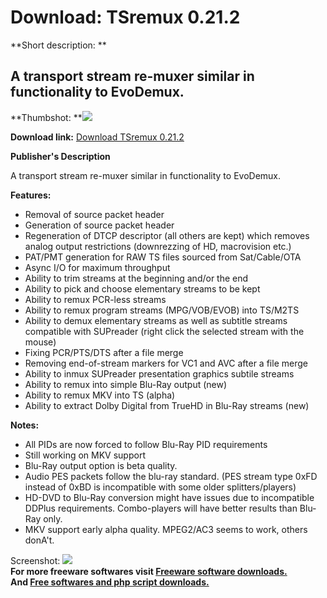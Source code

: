 # Download: TSremux 0.21.2

**Short description: **

## A transport stream re-muxer similar in functionality to EvoDemux.

  
**Thumbshot: **![](http://www.freewarefiles.com/screenshot/tsremux_md.gif)   
  
**Download link:** [Download TSremux 0.21.2](http://freesoftwares.boysofts.com/TSremux_program_39532.html)  
  

**Publisher's Description**  
  

A transport stream re-muxer similar in functionality to EvoDemux.

**Features:**

  * Removal of source packet header 
  * Generation of source packet header 
  * Regeneration of DTCP descriptor (all others are kept) which removes analog output restrictions (downrezzing of HD, macrovision etc.) 
  * PAT/PMT generation for RAW TS files sourced from Sat/Cable/OTA 
  * Async I/O for maximum throughput 
  * Ability to trim streams at the beginning and/or the end 
  * Ability to pick and choose elementary streams to be kept 
  * Ability to remux PCR-less streams 
  * Ability to remux program streams (MPG/VOB/EVOB) into TS/M2TS 
  * Ability to demux elementary streams as well as subtitle streams compatible with SUPreader (right click the selected stream with the mouse) 
  * Fixing PCR/PTS/DTS after a file merge 
  * Removing end-of-stream markers for VC1 and AVC after a file merge 
  * Ability to inmux SUPreader presentation graphics subtile streams 
  * Ability to remux into simple Blu-Ray output (new) 
  * Ability to remux MKV into TS (alpha) 
  * Ability to extract Dolby Digital from TrueHD in Blu-Ray streams (new) 

**Notes:**

  * All PIDs are now forced to follow Blu-Ray PID requirements 
  * Still working on MKV support 
  * Blu-Ray output option is beta quality. 
  * Audio PES packets follow the blu-ray standard. (PES stream type 0xFD instead of 0xBD is incompatible with some older splitters/players) 
  * HD-DVD to Blu-Ray conversion might have issues due to incompatible DDPlus requirements. Combo-players will have better results than Blu-Ray only. 
  * MKV support early alpha quality. MPEG2/AC3 seems to work, others donA't. 

  
  
Screenshot: ![](http://www.freewarefiles.com/screenshot/tsremux.gif)  
**For more freeware softwares visit [Freeware software downloads.](http://freesoftwares.boysofts.com/)**   
**And [Free softwares and php script downloads.](http://www.boysofts.com/)**

